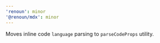 ```yaml
---
'renoun': minor
'@renoun/mdx': minor
---
```


Moves inline code `language` parsing to `parseCodeProps` utility.
